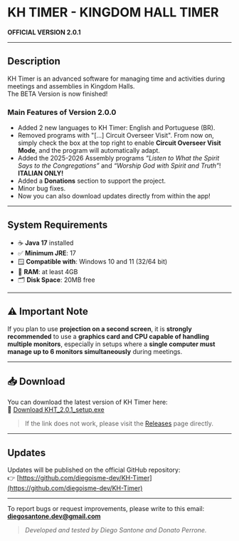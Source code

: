 # KH TIMER - KINGDOM HALL TIMER

**OFFICIAL VERSION 2.0.1**  

---

## Description

KH Timer is an advanced software for managing time and activities during meetings and assemblies in Kingdom Halls.  
The BETA Version is now finished!  


### Main Features of Version 2.0.0

- Added 2 new languages to KH Timer: English and Portuguese (BR).  
- Removed programs with "[...] Circuit Overseer Visit". From now on, simply check the box at the top right to enable **Circuit Overseer Visit Mode**, and the program will automatically adapt.  
- Added the 2025-2026 Assembly programs *“Listen to What the Spirit Says to the Congregations”* and *“Worship God with Spirit and Truth”*! **ITALIAN ONLY!**  
- Added a **Donations** section to support the project.  
- Minor bug fixes.  
- Now you can also download updates directly from within the app!

---

## System Requirements

- ☕ **Java 17** installed  
- ✅ **Minimum JRE**: 17  
- 🪟 **Compatible with**: Windows 10 and 11 (32/64 bit)  
- 💾 **RAM**: at least 4GB  
- 🗂️ **Disk Space**: 20MB free  

---

## ⚠️ Important Note

If you plan to use **projection on a second screen**, it is **strongly recommended** to use a **graphics card and CPU capable of handling multiple monitors**, especially in setups where a **single computer must manage up to 6 monitors simultaneously** during meetings.  

---

## 📥 Download

You can download the latest version of KH Timer here:  
🔗 [Download KHT_2.0.1_setup.exe](https://github.com/diegoisme-dev/KH-Timer/releases/download/2.0.1/KHT_setup_2.0.1.exe)  

> If the link does not work, please visit the [Releases](https://github.com/diegoisme-dev/KH-Timer/releases) page directly.  

---

## Updates

Updates will be published on the official GitHub repository:  
👉 [https://github.com/diegoisme-dev/KH-Timer](https://github.com/diegoisme-dev/KH-Timer)  

---

To report bugs or request improvements, please write to this email: **diegosantone.dev@gmail.com**  
> *Developed and tested by Diego Santone and Donato Perrone.*
